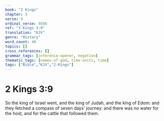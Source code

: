 ```yaml
---
book: "2 Kings"
chapter: 3
verse: 9
ordinal_verse: 9586
ref: "2 Kings 3:9"
translation: "KJV"
genre: "History"
word_count: 40
topics: []
cross_references: []
grammar_tags: [inference-opener, negation]
thematic_tags: [names-of-god, time-units, time]
tags: ["Bible","KJV","2-Kings"]
---
```


# 2 Kings 3:9

So the king of Israel went, and the king of Judah, and the king of Edom: and they fetched a compass of seven days' journey: and there was no water for the host, and for the cattle that followed them.
